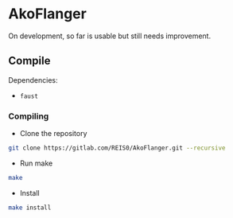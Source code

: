 # AkoFlanger

On development, so far is usable but still needs improvement.

## Compile

Dependencies:

- `faust`

### Compiling

- Clone the repository

```sh
git clone https://gitlab.com/REIS0/AkoFlanger.git --recursive
```

- Run make

```sh
make
```

- Install

```sh
make install
```

